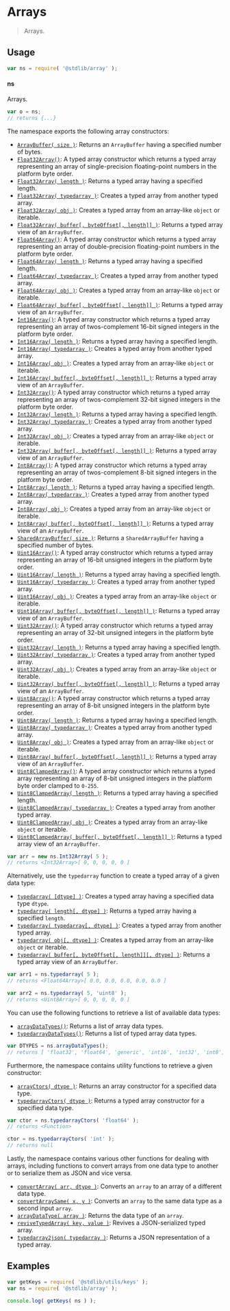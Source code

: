 <!--

@license Apache-2.0

Copyright (c) 2018 The Stdlib Authors.

Licensed under the Apache License, Version 2.0 (the "License");
you may not use this file except in compliance with the License.
You may obtain a copy of the License at

   http://www.apache.org/licenses/LICENSE-2.0

Unless required by applicable law or agreed to in writing, software
distributed under the License is distributed on an "AS IS" BASIS,
WITHOUT WARRANTIES OR CONDITIONS OF ANY KIND, either express or implied.
See the License for the specific language governing permissions and
limitations under the License.

-->

# Arrays

> Arrays.

<section class="usage">

## Usage

```javascript
var ns = require( '@stdlib/array' );
```

#### ns

Arrays.

```javascript
var o = ns;
// returns {...}
```

The namespace exports the following array constructors:

<!-- <toc pattern="+(int*|float*|uint*|*buffer)"> -->

<div class="namespace-toc">

-   <span class="signature">[`ArrayBuffer( size )`][@stdlib/array/buffer]</span><span class="delimiter">: </span><span class="description">Returns an `ArrayBuffer` having a specified number of bytes.</span>
-   <span class="signature">[`Float32Array()`][@stdlib/array/float32]</span><span class="delimiter">: </span><span class="description">A typed array constructor which returns a typed array representing an array of single-precision floating-point numbers in the platform byte order.</span>
-   <span class="signature">[`Float32Array( length )`][@stdlib/array/float32]</span><span class="delimiter">: </span><span class="description">Returns a typed array having a specified length.</span>
-   <span class="signature">[`Float32Array( typedarray )`][@stdlib/array/float32]</span><span class="delimiter">: </span><span class="description">Creates a typed array from another typed array.</span>
-   <span class="signature">[`Float32Array( obj )`][@stdlib/array/float32]</span><span class="delimiter">: </span><span class="description">Creates a typed array from an array-like `object` or iterable.</span>
-   <span class="signature">[`Float32Array( buffer[, byteOffset[, length]] )`][@stdlib/array/float32]</span><span class="delimiter">: </span><span class="description">Returns a typed array view of an `ArrayBuffer`.</span>
-   <span class="signature">[`Float64Array()`][@stdlib/array/float64]</span><span class="delimiter">: </span><span class="description">A typed array constructor which returns a typed array representing an array of double-precision floating-point numbers in the platform byte order.</span>
-   <span class="signature">[`Float64Array( length )`][@stdlib/array/float64]</span><span class="delimiter">: </span><span class="description">Returns a typed array having a specified length.</span>
-   <span class="signature">[`Float64Array( typedarray )`][@stdlib/array/float64]</span><span class="delimiter">: </span><span class="description">Creates a typed array from another typed array.</span>
-   <span class="signature">[`Float64Array( obj )`][@stdlib/array/float64]</span><span class="delimiter">: </span><span class="description">Creates a typed array from an array-like `object` or iterable.</span>
-   <span class="signature">[`Float64Array( buffer[, byteOffset[, length]] )`][@stdlib/array/float64]</span><span class="delimiter">: </span><span class="description">Returns a typed array view of an `ArrayBuffer`.</span>
-   <span class="signature">[`Int16Array()`][@stdlib/array/int16]</span><span class="delimiter">: </span><span class="description">A typed array constructor which returns a typed array representing an array of twos-complement 16-bit signed integers in the platform byte order.</span>
-   <span class="signature">[`Int16Array( length )`][@stdlib/array/int16]</span><span class="delimiter">: </span><span class="description">Returns a typed array having a specified length.</span>
-   <span class="signature">[`Int16Array( typedarray )`][@stdlib/array/int16]</span><span class="delimiter">: </span><span class="description">Creates a typed array from another typed array.</span>
-   <span class="signature">[`Int16Array( obj )`][@stdlib/array/int16]</span><span class="delimiter">: </span><span class="description">Creates a typed array from an array-like `object` or iterable.</span>
-   <span class="signature">[`Int16Array( buffer[, byteOffset[, length]] )`][@stdlib/array/int16]</span><span class="delimiter">: </span><span class="description">Returns a typed array view of an `ArrayBuffer`.</span>
-   <span class="signature">[`Int32Array()`][@stdlib/array/int32]</span><span class="delimiter">: </span><span class="description">A typed array constructor which returns a typed array representing an array of twos-complement 32-bit signed integers in the platform byte order.</span>
-   <span class="signature">[`Int32Array( length )`][@stdlib/array/int32]</span><span class="delimiter">: </span><span class="description">Returns a typed array having a specified length.</span>
-   <span class="signature">[`Int32Array( typedarray )`][@stdlib/array/int32]</span><span class="delimiter">: </span><span class="description">Creates a typed array from another typed array.</span>
-   <span class="signature">[`Int32Array( obj )`][@stdlib/array/int32]</span><span class="delimiter">: </span><span class="description">Creates a typed array from an array-like `object` or iterable.</span>
-   <span class="signature">[`Int32Array( buffer[, byteOffset[, length]] )`][@stdlib/array/int32]</span><span class="delimiter">: </span><span class="description">Returns a typed array view of an `ArrayBuffer`.</span>
-   <span class="signature">[`Int8Array()`][@stdlib/array/int8]</span><span class="delimiter">: </span><span class="description">A typed array constructor which returns a typed array representing an array of twos-complement 8-bit signed integers in the platform byte order.</span>
-   <span class="signature">[`Int8Array( length )`][@stdlib/array/int8]</span><span class="delimiter">: </span><span class="description">Returns a typed array having a specified length.</span>
-   <span class="signature">[`Int8Array( typedarray )`][@stdlib/array/int8]</span><span class="delimiter">: </span><span class="description">Creates a typed array from another typed array.</span>
-   <span class="signature">[`Int8Array( obj )`][@stdlib/array/int8]</span><span class="delimiter">: </span><span class="description">Creates a typed array from an array-like `object` or iterable.</span>
-   <span class="signature">[`Int8Array( buffer[, byteOffset[, length]] )`][@stdlib/array/int8]</span><span class="delimiter">: </span><span class="description">Returns a typed array view of an `ArrayBuffer`.</span>
-   <span class="signature">[`SharedArrayBuffer( size )`][@stdlib/array/shared-buffer]</span><span class="delimiter">: </span><span class="description">Returns a `SharedArrayBuffer` having a specified number of bytes.</span>
-   <span class="signature">[`Uint16Array()`][@stdlib/array/uint16]</span><span class="delimiter">: </span><span class="description">A typed array constructor which returns a typed array representing an array of 16-bit unsigned integers in the platform byte order.</span>
-   <span class="signature">[`Uint16Array( length )`][@stdlib/array/uint16]</span><span class="delimiter">: </span><span class="description">Returns a typed array having a specified length.</span>
-   <span class="signature">[`Uint16Array( typedarray )`][@stdlib/array/uint16]</span><span class="delimiter">: </span><span class="description">Creates a typed array from another typed array.</span>
-   <span class="signature">[`Uint16Array( obj )`][@stdlib/array/uint16]</span><span class="delimiter">: </span><span class="description">Creates a typed array from an array-like `object` or iterable.</span>
-   <span class="signature">[`Uint16Array( buffer[, byteOffset[, length]] )`][@stdlib/array/uint16]</span><span class="delimiter">: </span><span class="description">Returns a typed array view of an `ArrayBuffer`.</span>
-   <span class="signature">[`Uint32Array()`][@stdlib/array/uint32]</span><span class="delimiter">: </span><span class="description">A typed array constructor which returns a typed array representing an array of 32-bit unsigned integers in the platform byte order.</span>
-   <span class="signature">[`Uint32Array( length )`][@stdlib/array/uint32]</span><span class="delimiter">: </span><span class="description">Returns a typed array having a specified length.</span>
-   <span class="signature">[`Uint32Array( typedarray )`][@stdlib/array/uint32]</span><span class="delimiter">: </span><span class="description">Creates a typed array from another typed array.</span>
-   <span class="signature">[`Uint32Array( obj )`][@stdlib/array/uint32]</span><span class="delimiter">: </span><span class="description">Creates a typed array from an array-like `object` or iterable.</span>
-   <span class="signature">[`Uint32Array( buffer[, byteOffset[, length]] )`][@stdlib/array/uint32]</span><span class="delimiter">: </span><span class="description">Returns a typed array view of an `ArrayBuffer`.</span>
-   <span class="signature">[`Uint8Array()`][@stdlib/array/uint8]</span><span class="delimiter">: </span><span class="description">A typed array constructor which returns a typed array representing an array of 8-bit unsigned integers in the platform byte order.</span>
-   <span class="signature">[`Uint8Array( length )`][@stdlib/array/uint8]</span><span class="delimiter">: </span><span class="description">Returns a typed array having a specified length.</span>
-   <span class="signature">[`Uint8Array( typedarray )`][@stdlib/array/uint8]</span><span class="delimiter">: </span><span class="description">Creates a typed array from another typed array.</span>
-   <span class="signature">[`Uint8Array( obj )`][@stdlib/array/uint8]</span><span class="delimiter">: </span><span class="description">Creates a typed array from an array-like `object` or iterable.</span>
-   <span class="signature">[`Uint8Array( buffer[, byteOffset[, length]] )`][@stdlib/array/uint8]</span><span class="delimiter">: </span><span class="description">Returns a typed array view of an `ArrayBuffer`.</span>
-   <span class="signature">[`Uint8ClampedArray()`][@stdlib/array/uint8c]</span><span class="delimiter">: </span><span class="description">A typed array constructor which returns a typed array representing an array of 8-bit unsigned integers in the platform byte order clamped to `0-255`.</span>
-   <span class="signature">[`Uint8ClampedArray( length )`][@stdlib/array/uint8c]</span><span class="delimiter">: </span><span class="description">Returns a typed array having a specified length.</span>
-   <span class="signature">[`Uint8ClampedArray( typedarray )`][@stdlib/array/uint8c]</span><span class="delimiter">: </span><span class="description">Creates a typed array from another typed array.</span>
-   <span class="signature">[`Uint8ClampedArray( obj )`][@stdlib/array/uint8c]</span><span class="delimiter">: </span><span class="description">Creates a typed array from an array-like `object` or iterable.</span>
-   <span class="signature">[`Uint8ClampedArray( buffer[, byteOffset[, length]] )`][@stdlib/array/uint8c]</span><span class="delimiter">: </span><span class="description">Returns a typed array view of an `ArrayBuffer`.</span>

</div>

<!-- </toc> -->

```javascript
var arr = new ns.Int32Array( 5 );
// returns <Int32Array>[ 0, 0, 0, 0, 0 ]
```

Alternatively, use the `typedarray` function to create a typed array of a given data type:

<!-- <toc pattern="typed"> -->

<div class="namespace-toc">

-   <span class="signature">[`typedarray( [dtype] )`][@stdlib/array/typed]</span><span class="delimiter">: </span><span class="description">Creates a typed array having a specified data type `dtype`.</span>
-   <span class="signature">[`typedarray( length[, dtype] )`][@stdlib/array/typed]</span><span class="delimiter">: </span><span class="description">Returns a typed array having a specified `length`.</span>
-   <span class="signature">[`typedarray( typedarray[, dtype] )`][@stdlib/array/typed]</span><span class="delimiter">: </span><span class="description">Creates a typed array from another typed array.</span>
-   <span class="signature">[`typedarray( obj[, dtype] )`][@stdlib/array/typed]</span><span class="delimiter">: </span><span class="description">Creates a typed array from an array-like `object` or iterable.</span>
-   <span class="signature">[`typedarray( buffer[, byteOffset[, length]][, dtype] )`][@stdlib/array/typed]</span><span class="delimiter">: </span><span class="description">Returns a typed array view of an `ArrayBuffer`.</span>

</div>

<!-- </toc> -->

```javascript
var arr1 = ns.typedarray( 5 );
// returns <Float64Array>[ 0.0, 0.0, 0.0, 0.0, 0.0 ]

var arr2 = ns.typedarray( 5, 'uint8' );
// returns <Uint8Array>[ 0, 0, 0, 0, 0 ]
```

You can use the following functions to retrieve a list of available data types:

<!-- <toc pattern="*dtypes"> -->

<div class="namespace-toc">

-   <span class="signature">[`arrayDataTypes()`][@stdlib/array/dtypes]</span><span class="delimiter">: </span><span class="description">Returns a list of array data types.</span>
-   <span class="signature">[`typedarrayDataTypes()`][@stdlib/array/typed-dtypes]</span><span class="delimiter">: </span><span class="description">Returns a list of typed array data types.</span>

</div>

<!-- </toc> -->

```javascript
var DTYPES = ns.arrayDataTypes();
// returns [ 'float32', 'float64', 'generic', 'int16', 'int32', 'int8', 'uint16', 'uint32', 'uint8', 'uint8c' ]
```

Furthermore, the namespace contains utility functions to retrieve a given constructor:

<!-- <toc keywords="+constructors,+constructor"> -->

<div class="namespace-toc">

-   <span class="signature">[`arrayCtors( dtype )`][@stdlib/array/ctors]</span><span class="delimiter">: </span><span class="description">Returns an array constructor for a specified data type.</span>
-   <span class="signature">[`typedarrayCtors( dtype )`][@stdlib/array/typed-ctors]</span><span class="delimiter">: </span><span class="description">Returns a typed array constructor for a specified data type.</span>

</div>

<!-- </toc> -->

```javascript
var ctor = ns.typedarrayCtors( 'float64' );
// returns <Function>

ctor = ns.typedarrayCtors( 'int' );
// returns null
```

Lastly, the namespace contains various other functions for dealing with arrays, including functions to convert arrays from one data type to another or to serialize them as JSON and vice versa.

<!-- <toc ignore="+(int*|float*|uint*|*buffer)" ignore="typed" ignore="*dtypes" keywords="-constructors,-constructor"> -->

<div class="namespace-toc">

-   <span class="signature">[`convertArray( arr, dtype )`][@stdlib/array/convert]</span><span class="delimiter">: </span><span class="description">Converts an `array` to an array of a different data type.</span>
-   <span class="signature">[`convertArraySame( x, y )`][@stdlib/array/convert-same]</span><span class="delimiter">: </span><span class="description">Converts an `array` to the same data type as a second input `array`.</span>
-   <span class="signature">[`arrayDataType( array )`][@stdlib/array/dtype]</span><span class="delimiter">: </span><span class="description">Returns the data type of an `array`.</span>
-   <span class="signature">[`reviveTypedArray( key, value )`][@stdlib/array/reviver]</span><span class="delimiter">: </span><span class="description">Revives a JSON-serialized typed array.</span>
-   <span class="signature">[`typedarray2json( typedarray )`][@stdlib/array/to-json]</span><span class="delimiter">: </span><span class="description">Returns a JSON representation of a typed array.</span>

</div>

<!-- </toc> -->

</section>

<!-- /.usage -->

<section class="examples">

## Examples

<!-- TODO: better examples -->

<!-- eslint no-undef: "error" -->

```javascript
var getKeys = require( '@stdlib/utils/keys' );
var ns = require( '@stdlib/array' );

console.log( getKeys( ns ) );
```

</section>

<!-- /.examples -->

<section class="links">

<!-- <toc-links> -->

[@stdlib/array/convert]: https://github.com/stdlib-js/stdlib

[@stdlib/array/convert-same]: https://github.com/stdlib-js/stdlib

[@stdlib/array/dtype]: https://github.com/stdlib-js/stdlib

[@stdlib/array/reviver]: https://github.com/stdlib-js/stdlib

[@stdlib/array/to-json]: https://github.com/stdlib-js/stdlib

[@stdlib/array/ctors]: https://github.com/stdlib-js/stdlib

[@stdlib/array/typed-ctors]: https://github.com/stdlib-js/stdlib

[@stdlib/array/dtypes]: https://github.com/stdlib-js/stdlib

[@stdlib/array/typed-dtypes]: https://github.com/stdlib-js/stdlib

[@stdlib/array/typed]: https://github.com/stdlib-js/stdlib

[@stdlib/array/buffer]: https://github.com/stdlib-js/stdlib

[@stdlib/array/float32]: https://github.com/stdlib-js/stdlib

[@stdlib/array/float64]: https://github.com/stdlib-js/stdlib

[@stdlib/array/int16]: https://github.com/stdlib-js/stdlib

[@stdlib/array/int32]: https://github.com/stdlib-js/stdlib

[@stdlib/array/int8]: https://github.com/stdlib-js/stdlib

[@stdlib/array/shared-buffer]: https://github.com/stdlib-js/stdlib

[@stdlib/array/uint16]: https://github.com/stdlib-js/stdlib

[@stdlib/array/uint32]: https://github.com/stdlib-js/stdlib

[@stdlib/array/uint8]: https://github.com/stdlib-js/stdlib

[@stdlib/array/uint8c]: https://github.com/stdlib-js/stdlib

<!-- </toc-links> -->

</section>

<!-- /.links -->
